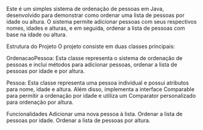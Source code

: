 Este é um simples sistema de ordenação de pessoas em Java, desenvolvido para demonstrar como ordenar uma lista de pessoas por idade ou altura. O sistema permite adicionar pessoas com seus respectivos nomes, idades e alturas, e em seguida, ordenar a lista de pessoas com base na idade ou altura.

Estrutura do Projeto
O projeto consiste em duas classes principais:

OrdenacaoPessoa: Esta classe representa o sistema de ordenação de pessoas e inclui métodos para adicionar pessoas, ordenar a lista de pessoas por idade e por altura.

Pessoa: Esta classe representa uma pessoa individual e possui atributos para nome, idade e altura. Além disso, implementa a interface Comparable para permitir a ordenação por idade e utiliza um Comparator personalizado para ordenação por altura.

Funcionalidades
Adicionar uma nova pessoa à lista.
Ordenar a lista de pessoas por idade.
Ordenar a lista de pessoas por altura.
